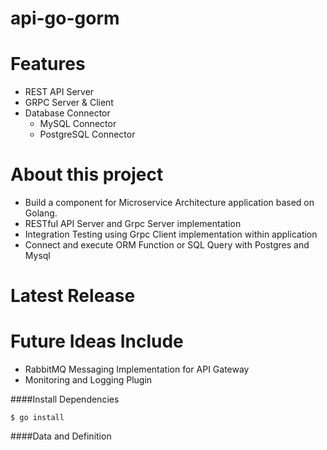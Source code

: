 # api-go-gorm
# Features

- REST API Server
- GRPC Server & Client
- Database Connector
	- MySQL Connector
	- PostgreSQL Connector

# About this project

* Build a component for Microservice Architecture application based on Golang.
* RESTful API Server and Grpc Server implementation
* Integration Testing using Grpc Client implementation within application
* Connect and execute ORM Function or SQL Query with Postgres and Mysql

# Latest Release

# Future Ideas Include

* RabbitMQ Messaging Implementation for API Gateway
* Monitoring and Logging Plugin

####Install Dependencies

`$ go install`

####Data and Definition
```

```

